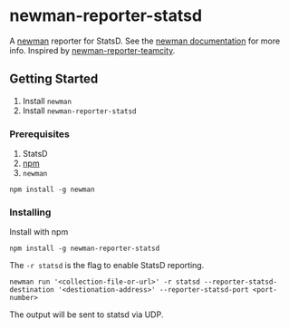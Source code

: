 # newman-reporter-statsd
A [newman](https://github.com/postmanlabs/newman) reporter for StatsD.  See the [newman documentation](https://www.getpostman.com/docs/postman/collection_runs/command_line_integration_with_newman) for more info. Inspired by [newman-reporter-teamcity](https://github.com/leafle/newman-reporter-teamcity).

## Getting Started

1. Install `newman`
2. Install `newman-reporter-statsd`

### Prerequisites

1. StatsD
2. [npm](https://www.npmjs.com/)
3. `newman`

```
npm install -g newman
```

### Installing

Install with npm

```
npm install -g newman-reporter-statsd
```

The `-r statsd` is the flag to enable StatsD reporting.

```
newman run '<collection-file-or-url>' -r statsd --reporter-statsd-destination '<destionation-address>' --reporter-statsd-port <port-number>
```

The output will be sent to statsd via UDP.
